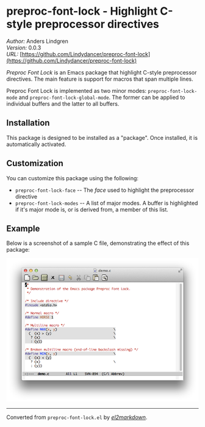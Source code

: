 # preproc-font-lock - Highlight C-style preprocessor directives

*Author:* Anders Lindgren<br>
*Version:* 0.0.3<br>
*URL:* [https://github.com/Lindydancer/preproc-font-lock](https://github.com/Lindydancer/preproc-font-lock)<br>


*Preproc Font Lock* is an Emacs package that highlight C-style
preprocessor directives. The main feature is support for macros
that span multiple lines.

Preproc Font Lock is implemented as two minor modes:
`preproc-font-lock-mode` and `preproc-font-lock-global-mode`. The
former can be applied to individual buffers and the latter to all
buffers.

## Installation

This package is designed to be installed as a "package". Once
installed, it is automatically activated.

## Customization

You can customize this package using the following:

* `preproc-font-lock-face` -- The *face* used to highlight the
  preprocessor directive
* `preproc-font-lock-modes` -- A list of major modes. A buffer is
  highlighted if it's major mode is, or is derived from, a member
  of this list.

## Example

Below is a screenshot of a sample C file, demonstrating the effect
of this package:

![See doc/demo.png for screenshot of Preproc Font Lock](doc/demo.png)



---
Converted from `preproc-font-lock.el` by [*el2markdown*](https://github.com/Lindydancer/el2markdown).
